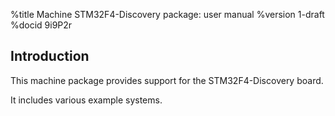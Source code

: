 <!---
eChronos Real-Time Operating System
Copyright (C) 2015  National ICT Australia Limited (NICTA), ABN 62 102 206 173.

This program is free software: you can redistribute it and/or modify
it under the terms of the GNU Affero General Public License as published by
the Free Software Foundation, version 3, provided that no right, title
or interest in or to any trade mark, service mark, logo or trade name
of NICTA or its licensors is granted.

This program is distributed in the hope that it will be useful,
but WITHOUT ANY WARRANTY; without even the implied warranty of
MERCHANTABILITY or FITNESS FOR A PARTICULAR PURPOSE.  See the
GNU Affero General Public License for more details.

You should have received a copy of the GNU Affero General Public License
along with this program.  If not, see <http://www.gnu.org/licenses/>.

@TAG(NICTA_DOC_AGPL)
  -->

%title Machine STM32F4-Discovery package: user manual
%version 1-draft
%docid 9i9P2r

Introduction
-------------

This machine package provides support for the STM32F4-Discovery board.

It includes various example systems.
